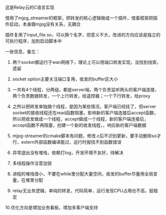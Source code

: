 这是Relay云的C语言实现

借用了mjpg_streamer的框架，把转发的核心逻辑做成一个插件，借着框架把插件启动，本身跟mjpg没有关系，无耦合

插件复用了input_file.so，可以换个名字，但意义不大，改进的方向应该是独立的可执行程序，加到启动脚本中

一些信息，备忘：

1. 两个socket都运行于wan网络下，理论上可以用端口转发实现，没找到线索，遗留

2. socket option主要关注端口复用，收发的buffer区大小

3. 一共有4个线程，分两组，都是server端，两个负责监听两头的客户端连接，两个负责数据转发，一个上行转发，给遥控器；一个下行转发，给proxy

4. 之所以把转发单独搞个线程，是因为某些情况，客户端已经挂了，但server socket的接收线程还在read函数阻塞，影响新的客户端连接后accept函数，所以把收发做成一个线程，accept做成一个线程，新的客户端连接后，accept函数不再阻塞，创建一个新的收发线程，，响应新的客户端数据

5. mjpg-streamer的cmake脚本有问题，修改.c后不识别更新，要手动删除so才行，extern外部函数编译能过，运行时报找不到函数错误

6. 异常退出没有堆栈，依赖打log，开发环境不友好，待解决

7. 多线程操作注意加锁

8. 进程的堆栈很小，不要在while里分配大量空间，收发的buffer尽量用全局变量，在堆里分配

9. relay无业务逻辑，单纯的转发，代码简单，运行发现CPU占用也不高，挺稳定

10.优化方向是增加业务看板，增加多客户端支持

